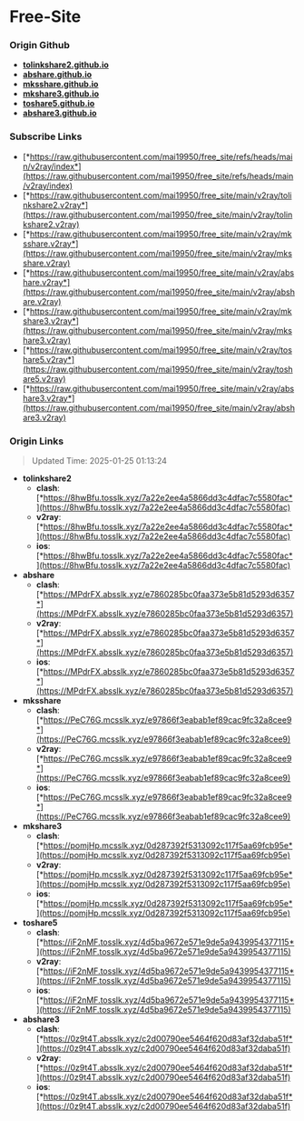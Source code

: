 # Free-Site

### Origin Github

- [**tolinkshare2.github.io**](https://github.com/tolinkshare2/tolinkshare2.github.io)
- [**abshare.github.io**](https://github.com/abshare/abshare.github.io)
- [**mksshare.github.io**](https://github.com/mksshare/mksshare.github.io)
- [**mkshare3.github.io**](https://github.com/mkshare3/mkshare3.github.io)
- [**toshare5.github.io**](https://github.com/toshare5/toshare5.github.io)
- [**abshare3.github.io**](https://github.com/abshare3/abshare3.github.io)

### Subscribe Links

- [*https://raw.githubusercontent.com/mai19950/free_site/refs/heads/main/v2ray/index*](https://raw.githubusercontent.com/mai19950/free_site/refs/heads/main/v2ray/index)
- [*https://raw.githubusercontent.com/mai19950/free_site/main/v2ray/tolinkshare2.v2ray*](https://raw.githubusercontent.com/mai19950/free_site/main/v2ray/tolinkshare2.v2ray)
- [*https://raw.githubusercontent.com/mai19950/free_site/main/v2ray/mksshare.v2ray*](https://raw.githubusercontent.com/mai19950/free_site/main/v2ray/mksshare.v2ray)
- [*https://raw.githubusercontent.com/mai19950/free_site/main/v2ray/abshare.v2ray*](https://raw.githubusercontent.com/mai19950/free_site/main/v2ray/abshare.v2ray)
- [*https://raw.githubusercontent.com/mai19950/free_site/main/v2ray/mkshare3.v2ray*](https://raw.githubusercontent.com/mai19950/free_site/main/v2ray/mkshare3.v2ray)
- [*https://raw.githubusercontent.com/mai19950/free_site/main/v2ray/toshare5.v2ray*](https://raw.githubusercontent.com/mai19950/free_site/main/v2ray/toshare5.v2ray)
- [*https://raw.githubusercontent.com/mai19950/free_site/main/v2ray/abshare3.v2ray*](https://raw.githubusercontent.com/mai19950/free_site/main/v2ray/abshare3.v2ray)

### Origin Links

> Updated Time: 2025-01-25 01:13:24

- **tolinkshare2**
  - **clash**: [*https://8hwBfu.tosslk.xyz/7a22e2ee4a5866dd3c4dfac7c5580fac*](https://8hwBfu.tosslk.xyz/7a22e2ee4a5866dd3c4dfac7c5580fac)
  - **v2ray**: [*https://8hwBfu.tosslk.xyz/7a22e2ee4a5866dd3c4dfac7c5580fac*](https://8hwBfu.tosslk.xyz/7a22e2ee4a5866dd3c4dfac7c5580fac)
  - **ios**: [*https://8hwBfu.tosslk.xyz/7a22e2ee4a5866dd3c4dfac7c5580fac*](https://8hwBfu.tosslk.xyz/7a22e2ee4a5866dd3c4dfac7c5580fac)
- **abshare**
  - **clash**: [*https://MPdrFX.absslk.xyz/e7860285bc0faa373e5b81d5293d6357*](https://MPdrFX.absslk.xyz/e7860285bc0faa373e5b81d5293d6357)
  - **v2ray**: [*https://MPdrFX.absslk.xyz/e7860285bc0faa373e5b81d5293d6357*](https://MPdrFX.absslk.xyz/e7860285bc0faa373e5b81d5293d6357)
  - **ios**: [*https://MPdrFX.absslk.xyz/e7860285bc0faa373e5b81d5293d6357*](https://MPdrFX.absslk.xyz/e7860285bc0faa373e5b81d5293d6357)
- **mksshare**
  - **clash**: [*https://PeC76G.mcsslk.xyz/e97866f3eabab1ef89cac9fc32a8cee9*](https://PeC76G.mcsslk.xyz/e97866f3eabab1ef89cac9fc32a8cee9)
  - **v2ray**: [*https://PeC76G.mcsslk.xyz/e97866f3eabab1ef89cac9fc32a8cee9*](https://PeC76G.mcsslk.xyz/e97866f3eabab1ef89cac9fc32a8cee9)
  - **ios**: [*https://PeC76G.mcsslk.xyz/e97866f3eabab1ef89cac9fc32a8cee9*](https://PeC76G.mcsslk.xyz/e97866f3eabab1ef89cac9fc32a8cee9)
- **mkshare3**
  - **clash**: [*https://pomjHp.mcsslk.xyz/0d287392f5313092c117f5aa69fcb95e*](https://pomjHp.mcsslk.xyz/0d287392f5313092c117f5aa69fcb95e)
  - **v2ray**: [*https://pomjHp.mcsslk.xyz/0d287392f5313092c117f5aa69fcb95e*](https://pomjHp.mcsslk.xyz/0d287392f5313092c117f5aa69fcb95e)
  - **ios**: [*https://pomjHp.mcsslk.xyz/0d287392f5313092c117f5aa69fcb95e*](https://pomjHp.mcsslk.xyz/0d287392f5313092c117f5aa69fcb95e)
- **toshare5**
  - **clash**: [*https://iF2nMF.tosslk.xyz/4d5ba9672e571e9de5a9439954377115*](https://iF2nMF.tosslk.xyz/4d5ba9672e571e9de5a9439954377115)
  - **v2ray**: [*https://iF2nMF.tosslk.xyz/4d5ba9672e571e9de5a9439954377115*](https://iF2nMF.tosslk.xyz/4d5ba9672e571e9de5a9439954377115)
  - **ios**: [*https://iF2nMF.tosslk.xyz/4d5ba9672e571e9de5a9439954377115*](https://iF2nMF.tosslk.xyz/4d5ba9672e571e9de5a9439954377115)
- **abshare3**
  - **clash**: [*https://0z9t4T.absslk.xyz/c2d00790ee5464f620d83af32daba51f*](https://0z9t4T.absslk.xyz/c2d00790ee5464f620d83af32daba51f)
  - **v2ray**: [*https://0z9t4T.absslk.xyz/c2d00790ee5464f620d83af32daba51f*](https://0z9t4T.absslk.xyz/c2d00790ee5464f620d83af32daba51f)
  - **ios**: [*https://0z9t4T.absslk.xyz/c2d00790ee5464f620d83af32daba51f*](https://0z9t4T.absslk.xyz/c2d00790ee5464f620d83af32daba51f)
